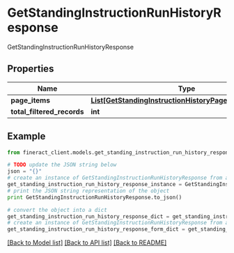 # GetStandingInstructionRunHistoryResponse

GetStandingInstructionRunHistoryResponse

## Properties

Name | Type | Description | Notes
------------ | ------------- | ------------- | -------------
**page_items** | [**List[GetStandingInstructionHistoryPageItemsResponse]**](GetStandingInstructionHistoryPageItemsResponse.md) |  | [optional] 
**total_filtered_records** | **int** |  | [optional] 

## Example

```python
from fineract_client.models.get_standing_instruction_run_history_response import GetStandingInstructionRunHistoryResponse

# TODO update the JSON string below
json = "{}"
# create an instance of GetStandingInstructionRunHistoryResponse from a JSON string
get_standing_instruction_run_history_response_instance = GetStandingInstructionRunHistoryResponse.from_json(json)
# print the JSON string representation of the object
print GetStandingInstructionRunHistoryResponse.to_json()

# convert the object into a dict
get_standing_instruction_run_history_response_dict = get_standing_instruction_run_history_response_instance.to_dict()
# create an instance of GetStandingInstructionRunHistoryResponse from a dict
get_standing_instruction_run_history_response_form_dict = get_standing_instruction_run_history_response.from_dict(get_standing_instruction_run_history_response_dict)
```
[[Back to Model list]](../README.md#documentation-for-models) [[Back to API list]](../README.md#documentation-for-api-endpoints) [[Back to README]](../README.md)


